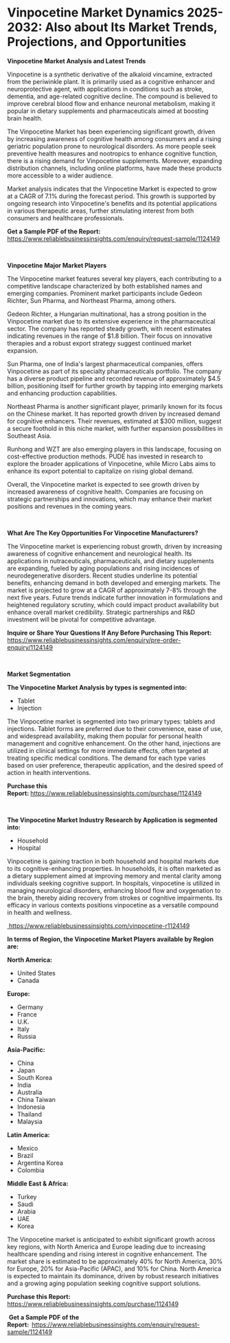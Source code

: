 <p><h1>Vinpocetine Market Dynamics 2025-2032: Also about Its Market Trends, Projections, and Opportunities</h1></p><p><strong>Vinpocetine Market Analysis and Latest Trends</strong></p>
<p><p>Vinpocetine is a synthetic derivative of the alkaloid vincamine, extracted from the periwinkle plant. It is primarily used as a cognitive enhancer and neuroprotective agent, with applications in conditions such as stroke, dementia, and age-related cognitive decline. The compound is believed to improve cerebral blood flow and enhance neuronal metabolism, making it popular in dietary supplements and pharmaceuticals aimed at boosting brain health.</p><p>The Vinpocetine Market has been experiencing significant growth, driven by increasing awareness of cognitive health among consumers and a rising geriatric population prone to neurological disorders. As more people seek preventive health measures and nootropics to enhance cognitive function, there is a rising demand for Vinpocetine supplements. Moreover, expanding distribution channels, including online platforms, have made these products more accessible to a wider audience.</p><p>Market analysis indicates that the Vinpocetine Market is expected to grow at a CAGR of 7.1% during the forecast period. This growth is supported by ongoing research into Vinpocetine's benefits and its potential applications in various therapeutic areas, further stimulating interest from both consumers and healthcare professionals.</p></p>
<p><strong>Get a Sample PDF of the Report:&nbsp;</strong> <a href="https://www.reliablebusinessinsights.com/enquiry/request-sample/1124149?utm_campaign=3711&utm_medium=2&utm_source=Github&utm_content=ia&utm_term=19042025&utm_id=vinpocetine">https://www.reliablebusinessinsights.com/enquiry/request-sample/1124149</a></p>
<p>&nbsp;</p>
<p><strong>Vinpocetine Major Market Players</strong></p>
<p><p>The Vinpocetine market features several key players, each contributing to a competitive landscape characterized by both established names and emerging companies. Prominent market participants include Gedeon Richter, Sun Pharma, and Northeast Pharma, among others. </p><p>Gedeon Richter, a Hungarian multinational, has a strong position in the Vinpocetine market due to its extensive experience in the pharmaceutical sector. The company has reported steady growth, with recent estimates indicating revenues in the range of $1.8 billion. Their focus on innovative therapies and a robust export strategy suggest continued market expansion.</p><p>Sun Pharma, one of India's largest pharmaceutical companies, offers Vinpocetine as part of its specialty pharmaceuticals portfolio. The company has a diverse product pipeline and recorded revenue of approximately $4.5 billion, positioning itself for further growth by tapping into emerging markets and enhancing production capabilities.</p><p>Northeast Pharma is another significant player, primarily known for its focus on the Chinese market. It has reported growth driven by increased demand for cognitive enhancers. Their revenues, estimated at $300 million, suggest a secure foothold in this niche market, with further expansion possibilities in Southeast Asia.</p><p>Runhong and WZT are also emerging players in this landscape, focusing on cost-effective production methods. PUDE has invested in research to explore the broader applications of Vinpocetine, while Micro Labs aims to enhance its export potential to capitalize on rising global demand.</p><p>Overall, the Vinpocetine market is expected to see growth driven by increased awareness of cognitive health. Companies are focusing on strategic partnerships and innovations, which may enhance their market positions and revenues in the coming years.</p></p>
<p>&nbsp;</p>
<p><strong>What Are The Key Opportunities For Vinpocetine Manufacturers?</strong></p>
<p><p>The Vinpocetine market is experiencing robust growth, driven by increasing awareness of cognitive enhancement and neurological health. Its applications in nutraceuticals, pharmaceuticals, and dietary supplements are expanding, fueled by aging populations and rising incidences of neurodegenerative disorders. Recent studies underline its potential benefits, enhancing demand in both developed and emerging markets. The market is projected to grow at a CAGR of approximately 7-8% through the next five years. Future trends indicate further innovation in formulations and heightened regulatory scrutiny, which could impact product availability but enhance overall market credibility. Strategic partnerships and R&D investment will be pivotal for competitive advantage.</p></p>
<p><strong>Inquire or Share Your Questions If Any Before Purchasing This Report:</strong> <a href="https://www.reliablebusinessinsights.com/enquiry/pre-order-enquiry/1124149?utm_campaign=3711&utm_medium=2&utm_source=Github&utm_content=ia&utm_term=19042025&utm_id=vinpocetine">https://www.reliablebusinessinsights.com/enquiry/pre-order-enquiry/1124149</a></p>
<p>&nbsp;</p>
<p><strong>Market Segmentation</strong></p>
<p><strong>The Vinpocetine Market Analysis by types is segmented into:</strong></p>
<p><ul><li>Tablet</li><li>Injection</li></ul></p>
<p><p>The Vinpocetine market is segmented into two primary types: tablets and injections. Tablet forms are preferred due to their convenience, ease of use, and widespread availability, making them popular for personal health management and cognitive enhancement. On the other hand, injections are utilized in clinical settings for more immediate effects, often targeted at treating specific medical conditions. The demand for each type varies based on user preference, therapeutic application, and the desired speed of action in health interventions.</p></p>
<p><strong>Purchase this Report:&nbsp;</strong><a href="https://www.reliablebusinessinsights.com/purchase/1124149?utm_campaign=3711&utm_medium=2&utm_source=Github&utm_content=ia&utm_term=19042025&utm_id=vinpocetine">https://www.reliablebusinessinsights.com/purchase/1124149</a></p>
<p>&nbsp;</p>
<p><strong>The Vinpocetine Market Industry Research by Application is segmented into:</strong></p>
<p><ul><li>Household</li><li>Hospital</li></ul></p>
<p><p>Vinpocetine is gaining traction in both household and hospital markets due to its cognitive-enhancing properties. In households, it is often marketed as a dietary supplement aimed at improving memory and mental clarity among individuals seeking cognitive support. In hospitals, vinpocetine is utilized in managing neurological disorders, enhancing blood flow and oxygenation to the brain, thereby aiding recovery from strokes or cognitive impairments. Its efficacy in various contexts positions vinpocetine as a versatile compound in health and wellness.</p></p>
<p><a href="https://www.reliablebusinessinsights.com/vinpocetine-r1124149?utm_campaign=3711&utm_medium=2&utm_source=Github&utm_content=ia&utm_term=19042025&utm_id=vinpocetine">&nbsp;https://www.reliablebusinessinsights.com/vinpocetine-r1124149</a></p>
<p><strong>In terms of Region, the Vinpocetine Market Players available by Region are:</strong></p>
<p>
    <p> <strong> North America: </strong>
        <ul>
            <li>United States</li>
            <li>Canada</li>
        </ul>
        </p> 
    <p> <strong> Europe: </strong>
        <ul>
            <li>Germany</li>
            <li>France</li>
            <li>U.K.</li>
            <li>Italy</li>
            <li>Russia</li>
        </ul>
        </p> 
    <p> <strong> Asia-Pacific: </strong>
        <ul>
            <li>China</li>
            <li>Japan</li>
            <li>South Korea</li>
            <li>India</li>
            <li>Australia</li>
            <li>China Taiwan</li>
            <li>Indonesia</li>
            <li>Thailand</li>
            <li>Malaysia</li>
        </ul>
        </p> 
    <p> <strong> Latin America: </strong>
        <ul>
            <li>Mexico</li>
            <li>Brazil</li>
            <li>Argentina Korea</li>
            <li>Colombia</li>
        </ul>
        </p> 
    <p> <strong> Middle East & Africa: </strong>
        <ul>
            <li>Turkey</li>
            <li>Saudi</li>
            <li>Arabia</li>
            <li>UAE</li>
            <li>Korea</li>
        </ul>
    </p>
    </p>
<p><p>The Vinpocetine market is anticipated to exhibit significant growth across key regions, with North America and Europe leading due to increasing healthcare spending and rising interest in cognitive enhancement. The market share is estimated to be approximately 40% for North America, 30% for Europe, 20% for Asia-Pacific (APAC), and 10% for China. North America is expected to maintain its dominance, driven by robust research initiatives and a growing aging population seeking cognitive support solutions.</p></p>
<p><strong>Purchase this Report: </strong><a href="https://www.reliablebusinessinsights.com/purchase/1124149?utm_campaign=3711&utm_medium=2&utm_source=Github&utm_content=ia&utm_term=19042025&utm_id=vinpocetine">https://www.reliablebusinessinsights.com/purchase/1124149</a></p>
<p>&nbsp;<strong>Get a Sample PDF of the Report:&nbsp;&nbsp;</strong><a href="https://www.reliablebusinessinsights.com/enquiry/request-sample/1124149?utm_campaign=3711&utm_medium=2&utm_source=Github&utm_content=ia&utm_term=19042025&utm_id=vinpocetine">https://www.reliablebusinessinsights.com/enquiry/request-sample/1124149</a></p>
<p><strong></strong></p>
<p><p></p><p></p><p></p></p>